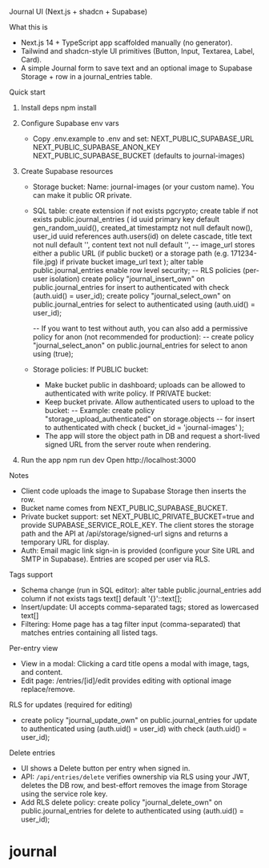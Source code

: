 Journal UI (Next.js + shadcn + Supabase)

What this is
- Next.js 14 + TypeScript app scaffolded manually (no generator).
- Tailwind and shadcn-style UI primitives (Button, Input, Textarea, Label, Card).
- A simple Journal form to save text and an optional image to Supabase Storage + row in a journal_entries table.

Quick start
1) Install deps
   npm install

2) Configure Supabase env vars
   - Copy .env.example to .env and set:
     NEXT_PUBLIC_SUPABASE_URL
     NEXT_PUBLIC_SUPABASE_ANON_KEY
     NEXT_PUBLIC_SUPABASE_BUCKET (defaults to journal-images)

3) Create Supabase resources
   - Storage bucket:
     Name: journal-images (or your custom name). You can make it public OR private.
   - SQL table:
     create extension if not exists pgcrypto;
     create table if not exists public.journal_entries (
       id uuid primary key default gen_random_uuid(),
       created_at timestamptz not null default now(),
       user_id uuid references auth.users(id) on delete cascade,
       title text not null default '',
       content text not null default '',
       -- image_url stores either a public URL (if public bucket) or a storage path (e.g. 171234-file.jpg) if private bucket
       image_url text
     );
     alter table public.journal_entries enable row level security;
     -- RLS policies (per-user isolation)
     create policy "journal_insert_own" on public.journal_entries
       for insert to authenticated
       with check (auth.uid() = user_id);
     create policy "journal_select_own" on public.journal_entries
       for select to authenticated
       using (auth.uid() = user_id);

     -- If you want to test without auth, you can also add a permissive policy for anon (not recommended for production):
     -- create policy "journal_select_anon" on public.journal_entries for select to anon using (true);

   - Storage policies:
     If PUBLIC bucket:
       - Make bucket public in dashboard; uploads can be allowed to authenticated with write policy.
     If PRIVATE bucket:
       - Keep bucket private. Allow authenticated users to upload to the bucket:
         -- Example: create policy "storage_upload_authenticated" on storage.objects
         -- for insert to authenticated with check ( bucket_id = 'journal-images' );
       - The app will store the object path in DB and request a short-lived signed URL from the server route when rendering.

4) Run the app
   npm run dev
   Open http://localhost:3000

Notes
- Client code uploads the image to Supabase Storage then inserts the row.
- Bucket name comes from NEXT_PUBLIC_SUPABASE_BUCKET.
- Private bucket support: set NEXT_PUBLIC_PRIVATE_BUCKET=true and provide SUPABASE_SERVICE_ROLE_KEY. The client stores the storage path and the API at /api/storage/signed-url signs and returns a temporary URL for display.
- Auth: Email magic link sign-in is provided (configure your Site URL and SMTP in Supabase). Entries are scoped per user via RLS.

Tags support
- Schema change (run in SQL editor):
  alter table public.journal_entries add column if not exists tags text[] default '{}'::text[];
- Insert/update: UI accepts comma-separated tags; stored as lowercased text[]
- Filtering: Home page has a tag filter input (comma-separated) that matches entries containing all listed tags.

Per-entry view
- View in a modal: Clicking a card title opens a modal with image, tags, and content.
- Edit page: /entries/[id]/edit provides editing with optional image replace/remove.

RLS for updates (required for editing)
- create policy "journal_update_own" on public.journal_entries
  for update to authenticated
  using (auth.uid() = user_id)
  with check (auth.uid() = user_id);

Delete entries
- UI shows a Delete button per entry when signed in.
- API: `/api/entries/delete` verifies ownership via RLS using your JWT, deletes the DB row, and best-effort removes the image from Storage using the service role key.
- Add RLS delete policy:
  create policy "journal_delete_own" on public.journal_entries
    for delete to authenticated using (auth.uid() = user_id);
# journal
